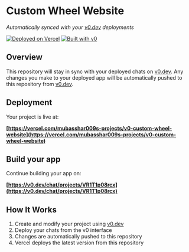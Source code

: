 # Custom Wheel Website

*Automatically synced with your [v0.dev](https://v0.dev) deployments*

[![Deployed on Vercel](https://img.shields.io/badge/Deployed%20on-Vercel-black?style=for-the-badge&logo=vercel)](https://vercel.com/mubasshar009s-projects/v0-custom-wheel-website)
[![Built with v0](https://img.shields.io/badge/Built%20with-v0.dev-black?style=for-the-badge)](https://v0.dev/chat/projects/VR1T1p08rcx)

## Overview

This repository will stay in sync with your deployed chats on [v0.dev](https://v0.dev).
Any changes you make to your deployed app will be automatically pushed to this repository from [v0.dev](https://v0.dev).

## Deployment

Your project is live at:

**[https://vercel.com/mubasshar009s-projects/v0-custom-wheel-website](https://vercel.com/mubasshar009s-projects/v0-custom-wheel-website)**

## Build your app

Continue building your app on:

**[https://v0.dev/chat/projects/VR1T1p08rcx](https://v0.dev/chat/projects/VR1T1p08rcx)**

## How It Works

1. Create and modify your project using [v0.dev](https://v0.dev)
2. Deploy your chats from the v0 interface
3. Changes are automatically pushed to this repository
4. Vercel deploys the latest version from this repository
